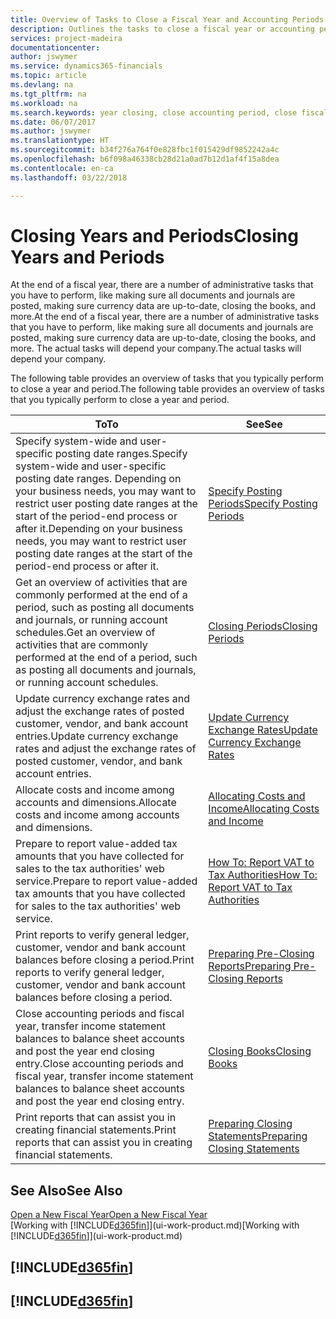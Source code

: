 ```yaml
---
title: Overview of Tasks to Close a Fiscal Year and Accounting Periods | Microsoft Docs
description: Outlines the tasks to close a fiscal year or accounting period, for example, making sure documents and journals are posted and verifying bank balances.
services: project-madeira
documentationcenter: 
author: jswymer
ms.service: dynamics365-financials
ms.topic: article
ms.devlang: na
ms.tgt_pltfrm: na
ms.workload: na
ms.search.keywords: year closing, close accounting period, close fiscal year, bank account detailed trial balance
ms.date: 06/07/2017
ms.author: jswymer
ms.translationtype: HT
ms.sourcegitcommit: b34f276a764f0e828fbc1f015429df9852242a4c
ms.openlocfilehash: b6f098a46338cb28d21a0ad7b12d1af4f15a8dea
ms.contentlocale: en-ca
ms.lasthandoff: 03/22/2018

---
```

# <a name="closing-years-and-periods"></a><span data-ttu-id="22af8-103">Closing Years and Periods</span><span class="sxs-lookup"><span data-stu-id="22af8-103">Closing Years and Periods</span></span>
<span data-ttu-id="22af8-104">At the end of a fiscal year, there are a number of administrative tasks that you have to perform, like making sure all documents and journals are posted, making sure currency data are up-to-date, closing the books, and more.</span><span class="sxs-lookup"><span data-stu-id="22af8-104">At the end of a fiscal year, there are a number of administrative tasks that you have to perform, like making sure all documents and journals are posted, making sure currency data are up-to-date, closing the books, and more.</span></span> <span data-ttu-id="22af8-105">The actual tasks will depend your company.</span><span class="sxs-lookup"><span data-stu-id="22af8-105">The actual tasks will depend your company.</span></span>

<span data-ttu-id="22af8-106">The following table provides an overview of tasks that you typically perform to close a year and period.</span><span class="sxs-lookup"><span data-stu-id="22af8-106">The following table provides an overview of tasks that you typically perform to close a year and period.</span></span>

| <span data-ttu-id="22af8-107">To</span><span class="sxs-lookup"><span data-stu-id="22af8-107">To</span></span> | <span data-ttu-id="22af8-108">See</span><span class="sxs-lookup"><span data-stu-id="22af8-108">See</span></span> |
| --- | --- |
| <span data-ttu-id="22af8-109">Specify system-wide and user-specific posting date ranges.</span><span class="sxs-lookup"><span data-stu-id="22af8-109">Specify system-wide and user-specific posting date ranges.</span></span> <span data-ttu-id="22af8-110">Depending on your business needs, you may want to restrict user posting date ranges at the start of the period-end process or after it.</span><span class="sxs-lookup"><span data-stu-id="22af8-110">Depending on your business needs, you may want to restrict user posting date ranges at the start of the period-end process or after it.</span></span> |[<span data-ttu-id="22af8-111">Specify Posting Periods</span><span class="sxs-lookup"><span data-stu-id="22af8-111">Specify Posting Periods</span></span>](finance-how-specify-posting-periods.md) |
| <span data-ttu-id="22af8-112">Get an overview of activities that are commonly performed at the end of a period, such as posting all documents and journals, or running account schedules.</span><span class="sxs-lookup"><span data-stu-id="22af8-112">Get an overview of activities that are commonly performed at the end of a period, such as posting all documents and journals, or running account schedules.</span></span> |[<span data-ttu-id="22af8-113">Closing Periods</span><span class="sxs-lookup"><span data-stu-id="22af8-113">Closing Periods</span></span>](year-how-complete-period-end-processes.md) |
| <span data-ttu-id="22af8-114">Update currency exchange rates and adjust the exchange rates of posted customer, vendor, and bank account entries.</span><span class="sxs-lookup"><span data-stu-id="22af8-114">Update currency exchange rates and adjust the exchange rates of posted customer, vendor, and bank account entries.</span></span> |[<span data-ttu-id="22af8-115">Update Currency Exchange Rates</span><span class="sxs-lookup"><span data-stu-id="22af8-115">Update Currency Exchange Rates</span></span>](finance-how-update-currencies.md) |
| <span data-ttu-id="22af8-116">Allocate costs and income among accounts and dimensions.</span><span class="sxs-lookup"><span data-stu-id="22af8-116">Allocate costs and income among accounts and dimensions.</span></span> |[<span data-ttu-id="22af8-117">Allocating Costs and Income</span><span class="sxs-lookup"><span data-stu-id="22af8-117">Allocating Costs and Income</span></span>](year-allocate-costs-income.md) |
| <span data-ttu-id="22af8-118">Prepare to report value-added tax amounts that you have collected for sales to the tax authorities' web service.</span><span class="sxs-lookup"><span data-stu-id="22af8-118">Prepare to report value-added tax amounts that you have collected for sales to the tax authorities' web service.</span></span> |[<span data-ttu-id="22af8-119">How To: Report VAT to Tax Authorities</span><span class="sxs-lookup"><span data-stu-id="22af8-119">How To: Report VAT to Tax Authorities</span></span>](finance-how-report-vat.md)|
| <span data-ttu-id="22af8-120">Print reports to verify general ledger, customer, vendor and bank account balances before closing a period.</span><span class="sxs-lookup"><span data-stu-id="22af8-120">Print reports to verify general ledger, customer, vendor and bank account balances before closing a period.</span></span> |[<span data-ttu-id="22af8-121">Preparing Pre-Closing Reports</span><span class="sxs-lookup"><span data-stu-id="22af8-121">Preparing Pre-Closing Reports</span></span>](year-prepare-preclose-reports.md) |
| <span data-ttu-id="22af8-122">Close accounting periods and fiscal year, transfer income statement balances to balance sheet accounts and post the year end closing entry.</span><span class="sxs-lookup"><span data-stu-id="22af8-122">Close accounting periods and fiscal year, transfer income statement balances to balance sheet accounts and post the year end closing entry.</span></span> |[<span data-ttu-id="22af8-123">Closing Books</span><span class="sxs-lookup"><span data-stu-id="22af8-123">Closing Books</span></span>](year-close-books.md) |
| <span data-ttu-id="22af8-124">Print reports that can assist you in creating financial statements.</span><span class="sxs-lookup"><span data-stu-id="22af8-124">Print reports that can assist you in creating financial statements.</span></span> |[<span data-ttu-id="22af8-125">Preparing Closing Statements</span><span class="sxs-lookup"><span data-stu-id="22af8-125">Preparing Closing Statements</span></span>](year-prepare-close-statement.md) |

## <a name="see-also"></a><span data-ttu-id="22af8-126">See Also</span><span class="sxs-lookup"><span data-stu-id="22af8-126">See Also</span></span>
[<span data-ttu-id="22af8-127">Open a New Fiscal Year</span><span class="sxs-lookup"><span data-stu-id="22af8-127">Open a New Fiscal Year</span></span>](finance-how-open-new-fiscal-year.md)  
<span data-ttu-id="22af8-128">[Working with [!INCLUDE[d365fin](includes/d365fin_md.md)]](ui-work-product.md)</span><span class="sxs-lookup"><span data-stu-id="22af8-128">[Working with [!INCLUDE[d365fin](includes/d365fin_md.md)]](ui-work-product.md)</span></span>

## [!INCLUDE[d365fin](includes/free_trial_md.md)]  
## [!INCLUDE[d365fin](includes/training_link_md.md)]

